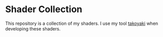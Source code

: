 # Shader Collection

This repository is a collection of my shaders.
I use my tool [takoyaki](https://github.com/Husenap/takoyaki) when developing these shaders.